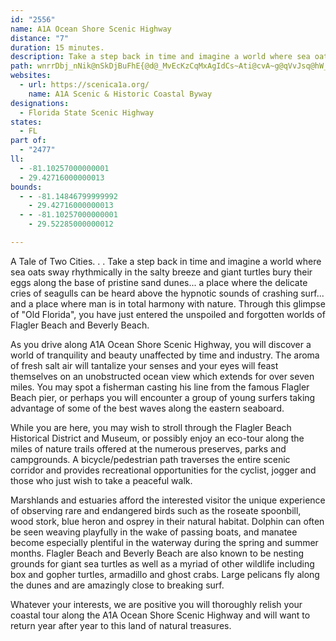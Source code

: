 ```yaml
---
id: "2556"
name: A1A Ocean Shore Scenic Highway
distance: "7"
duration: 15 minutes.
description: Take a step back in time and imagine a world where sea oats sway rhythmically in the salty breeze and giant turtles bury their eggs along the base of pristine sand dunes.
path: wnrrDbj_nNik@nSkDjBuFhE{@d@_MvEcKzCqMxAgIdCs~Ati@cvA~g@qVvJsq@hW_UlJkS`Igt@hXyu@~YgPxGwMbIoo@hW
websites:
  - url: https://scenica1a.org/
    name: A1A Scenic & Historic Coastal Byway
designations:
  - Florida State Scenic Highway
states:
  - FL
part of:
  - "2477"
ll:
  - -81.10257000000001
  - 29.42716000000013
bounds:
  - - -81.14846799999992
    - 29.42716000000013
  - - -81.10257000000001
    - 29.52285000000012

---
```


A Tale of Two Cities. . . Take a step back in time and imagine a world where sea oats sway rhythmically in the salty breeze and giant turtles bury their eggs along the base of pristine sand dunes... a place where the delicate cries of seagulls can be heard above the hypnotic sounds of crashing surf... and a place where man is in total harmony with nature. Through this glimpse of "Old Florida", you have just entered the unspoiled and forgotten worlds of Flagler Beach and Beverly Beach.

As you drive along A1A Ocean Shore Scenic Highway, you will discover a world of tranquility and beauty unaffected by time and industry. The aroma of fresh salt air will tantalize your senses and your eyes will feast themselves on an unobstructed ocean view which extends for over seven miles. You may spot a fisherman casting his line from the famous Flagler Beach pier, or perhaps you will encounter a group of young surfers taking advantage of some of the best waves along the eastern seaboard.

While you are here, you may wish to stroll through the Flagler Beach Historical District and Museum, or possibly enjoy an eco-tour along the miles of nature trails offered at the numerous preserves, parks and campgrounds. A bicycle/pedestrian path traverses the entire scenic corridor and provides recreational opportunities for the cyclist, jogger and those who just wish to take a peaceful walk.

Marshlands and estuaries afford the interested visitor the unique experience of observing rare and endangered birds such as the roseate spoonbill, wood stork, blue heron and osprey in their natural habitat. Dolphin can often be seen weaving playfully in the wake of passing boats, and manatee become especially plentiful in the waterway during the spring and summer months. Flagler Beach and Beverly Beach are also known to be nesting grounds for giant sea turtles as well as a myriad of other wildlife including box and gopher turtles, armadillo and ghost crabs. Large pelicans fly along the dunes and are amazingly close to breaking surf.

Whatever your interests, we are positive you will thoroughly relish your coastal tour along the A1A Ocean Shore Scenic Highway and will want to return year after year to this land of natural treasures.
